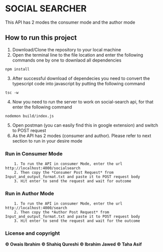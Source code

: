 # SOCIAL SEARCHER #

This API has 2 modes the consumer mode and the author mode

## How to run this project

1. Download/Clone the repository to your local machine
2. Open the terminal line to the file location and enter the following commands one by one to downlaod all dependencies
```
npm install
```
3. After successful download of dependecies you need to convert the typescript code into javascript by putting the following command
```
tsc -w
```
4. Now you need to run the server to work on social-search api, for that enter the following command
```
nodemon build/index.js
```
5. Open postman (you can easily find this in google extension) and switch to POST request
6. As the API has 2 modes (consumer and author). Please refer to next section to run in your desire mode

### Run in Consumer Mode
```
    1. To run the API in consumer Mode, enter the url http://localhost:4000/socialsearch
    2. Then copy the *Consumer Post Request* from Input_and_output_format.txt and paste it to POST request body
    3. Hit enter to send the request and wait for outcome
 ```
 
### Run in Author Mode
```
    1. To run the API in consumer Mode, enter the url http://localhost:4000/search
    2. Then copy the *Author Post Request* from Input_and_output_format.txt and paste it to POST request body
    3. Hit enter to send the request and wait for the outcome
 ```

### License and copyright

**© Owais Ibrahim**
**© Shahiq Qureshi**
**© Ibrahim Jawed**
**© Taha Asif**
